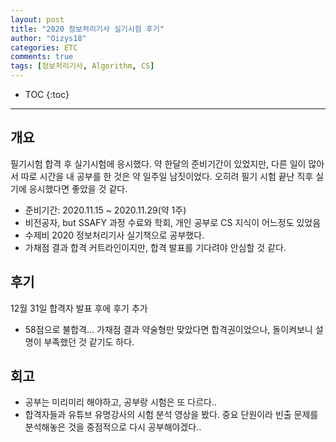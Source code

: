 ```yaml
---
layout: post
title: "2020 정보처리기사 실기시험 후기"
author: "Oizys18"
categories: ETC
comments: true
tags: [정보처리기사, Algorithm, CS]
---
```


- TOC
{:toc}

---

## 개요

필기시험 합격 후 실기시험에 응시했다.
약 한달의 준비기간이 있었지만, 다른 일이 많아서 따로 시간을 내 공부를 한 것은 약 일주일 남짓이었다.
오히려 필기 시험 끝난 직후 실기에 응시했다면 좋았을 것 같다.

- 준비기간: 2020.11.15 ~ 2020.11.29(약 1주)
- 비전공자, but SSAFY 과정 수료와 학회, 개인 공부로 CS 지식이 어느정도 있었음
- 수제비 2020 정보처리기사 실기책으로 공부했다.
- 가채점 결과 합격 커트라인이지만, 합격 발표를 기다려야 안심할 것 같다.

## 후기

12월 31일 합격자 발표 후에 후기 추가

- 58점으로 불합격... 가채점 결과 약술형만 맞았다면 합격권이었으나, 돌이켜보니 설명이 부족했던 것 같기도 하다.

## 회고

- 공부는 미리미리 해야하고, 공부랑 시험은 또 다르다..
- 합격자들과 유튜브 유명강사의 시험 분석 영상을 봤다. 중요 단원이라 빈출 문제를 분석해놓은 것을 중점적으로 다시 공부해야겠다..
